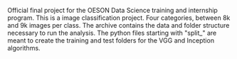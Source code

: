Official final project for the OESON Data Science training and internship program. This is a image classification project. Four categories, between 8k and 9k images per class. 
The archive contains the data and folder structure necessary to run the analysis. The python files starting with "split_" are meant to create the training and test folders for the VGG and Inception algorithms.
